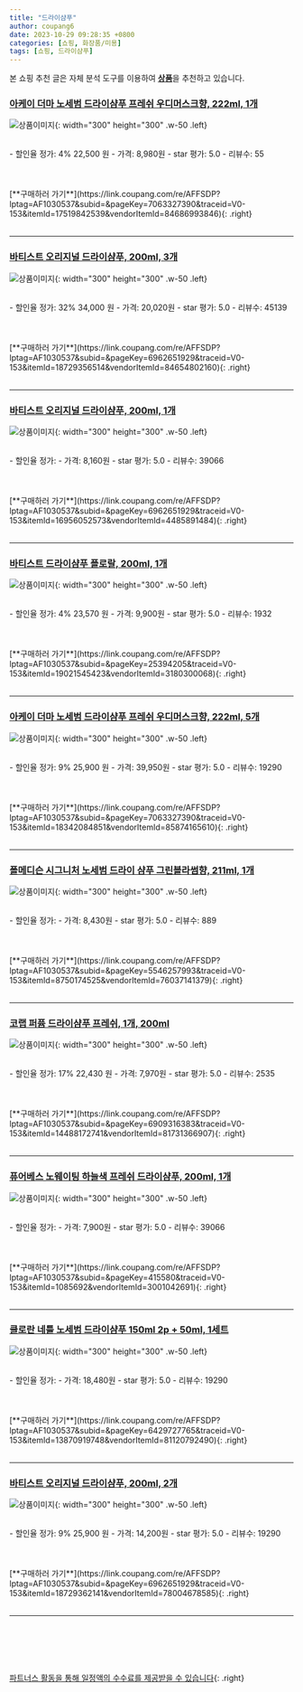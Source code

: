 ```yaml
---
title: "드라이샴푸"
author: coupang6
date: 2023-10-29 09:28:35 +0800
categories: [쇼핑, 화장품/미용]
tags: [쇼핑, 드라이샴푸]
---
```


본 쇼핑 추천 글은 자체 분석 도구를 이용하여 [**상품**](https://link.coupang.com/a/bao1ui)을 추천하고 있습니다.

### [아케이 더마 노세범 드라이샴푸 프레쉬 우디머스크향, 222ml, 1개](https://link.coupang.com/re/AFFSDP?lptag=AF1030537&subid=&pageKey=7063327390&traceid=V0-153&itemId=17519842539&vendorItemId=84686993846)

![상품이미지](https://thumbnail6.coupangcdn.com/thumbnails/remote/230x230ex/image/retail/images/2023/01/13/14/5/bc9e0689-9e95-473b-bf88-cd80b3d6ca1f.jpg){: width="300" height="300" .w-50 .left}


<br>
- 할인율 정가: 4%  22,500   원
- 가격: 8,980원
- star 평가: 5.0
- 리뷰수: 55
<br>
<br>
<br>
<br>
[**구매하러 가기**](https://link.coupang.com/re/AFFSDP?lptag=AF1030537&subid=&pageKey=7063327390&traceid=V0-153&itemId=17519842539&vendorItemId=84686993846){: .right}
<br>
<br>

---

### [바티스트 오리지널 드라이샴푸, 200ml, 3개](https://link.coupang.com/re/AFFSDP?lptag=AF1030537&subid=&pageKey=6962651929&traceid=V0-153&itemId=18729356514&vendorItemId=84654802160)

![상품이미지](https://thumbnail9.coupangcdn.com/thumbnails/remote/230x230ex/image/vendor_inventory/6a29/3c27b81fe58a09304550a12ee5c65aebffb536f95929c4509f456e912f9d.png){: width="300" height="300" .w-50 .left}


<br>
- 할인율 정가: 32%  34,000   원
- 가격: 20,020원
- star 평가: 5.0
- 리뷰수: 45139
<br>
<br>
<br>
<br>
[**구매하러 가기**](https://link.coupang.com/re/AFFSDP?lptag=AF1030537&subid=&pageKey=6962651929&traceid=V0-153&itemId=18729356514&vendorItemId=84654802160){: .right}
<br>
<br>

---

### [바티스트 오리지널 드라이샴푸, 200ml, 1개](https://link.coupang.com/re/AFFSDP?lptag=AF1030537&subid=&pageKey=6962651929&traceid=V0-153&itemId=16956052573&vendorItemId=4485891484)

![상품이미지](https://thumbnail6.coupangcdn.com/thumbnails/remote/230x230ex/image/retail/images/2017/06/29/15/3/eacc92c9-09e3-41b9-8870-b2193310e930.jpg){: width="300" height="300" .w-50 .left}


<br>
- 할인율 정가: 
- 가격: 8,160원
- star 평가: 5.0
- 리뷰수: 39066
<br>
<br>
<br>
<br>
[**구매하러 가기**](https://link.coupang.com/re/AFFSDP?lptag=AF1030537&subid=&pageKey=6962651929&traceid=V0-153&itemId=16956052573&vendorItemId=4485891484){: .right}
<br>
<br>

---

### [바티스트 드라이샴푸 플로랄, 200ml, 1개](https://link.coupang.com/re/AFFSDP?lptag=AF1030537&subid=&pageKey=25394205&traceid=V0-153&itemId=19021545423&vendorItemId=3180300068)

![상품이미지](https://thumbnail7.coupangcdn.com/thumbnails/remote/230x230ex/image/retail/images/7707271540856443-1c4d9cc3-791e-41bd-b382-4d73cc226e8f.jpg){: width="300" height="300" .w-50 .left}


<br>
- 할인율 정가: 4%  23,570   원
- 가격: 9,900원
- star 평가: 5.0
- 리뷰수: 1932
<br>
<br>
<br>
<br>
[**구매하러 가기**](https://link.coupang.com/re/AFFSDP?lptag=AF1030537&subid=&pageKey=25394205&traceid=V0-153&itemId=19021545423&vendorItemId=3180300068){: .right}
<br>
<br>

---

### [아케이 더마 노세범 드라이샴푸 프레쉬 우디머스크향, 222ml, 5개](https://link.coupang.com/re/AFFSDP?lptag=AF1030537&subid=&pageKey=7063327390&traceid=V0-153&itemId=18342084851&vendorItemId=85874165610)

![상품이미지](https://thumbnail9.coupangcdn.com/thumbnails/remote/230x230ex/image/retail/images/2c276793-ce9c-40ab-b0d4-1ec7d498acff9078057846408285950.png){: width="300" height="300" .w-50 .left}


<br>
- 할인율 정가: 9%  25,900   원
- 가격: 39,950원
- star 평가: 5.0
- 리뷰수: 19290
<br>
<br>
<br>
<br>
[**구매하러 가기**](https://link.coupang.com/re/AFFSDP?lptag=AF1030537&subid=&pageKey=7063327390&traceid=V0-153&itemId=18342084851&vendorItemId=85874165610){: .right}
<br>
<br>

---

### [폴메디슨 시그니처 노세범 드라이 샴푸 그린블라썸향, 211ml, 1개](https://link.coupang.com/re/AFFSDP?lptag=AF1030537&subid=&pageKey=5546257993&traceid=V0-153&itemId=8750174525&vendorItemId=76037141379)

![상품이미지](https://thumbnail7.coupangcdn.com/thumbnails/remote/230x230ex/image/retail/images/7797978321013520-4eaedfff-58fc-49d2-bc68-2217b605db7f.jpg){: width="300" height="300" .w-50 .left}


<br>
- 할인율 정가: 
- 가격: 8,430원
- star 평가: 5.0
- 리뷰수: 889
<br>
<br>
<br>
<br>
[**구매하러 가기**](https://link.coupang.com/re/AFFSDP?lptag=AF1030537&subid=&pageKey=5546257993&traceid=V0-153&itemId=8750174525&vendorItemId=76037141379){: .right}
<br>
<br>

---

### [코랩 퍼퓸 드라이샴푸 프레쉬, 1개, 200ml](https://link.coupang.com/re/AFFSDP?lptag=AF1030537&subid=&pageKey=6909316383&traceid=V0-153&itemId=14488172741&vendorItemId=81731366907)

![상품이미지](https://thumbnail10.coupangcdn.com/thumbnails/remote/230x230ex/image/retail/images/559295418573744-580d4dc9-79ae-409a-a8dd-341ca5ec311e.jpg){: width="300" height="300" .w-50 .left}


<br>
- 할인율 정가: 17%  22,430   원
- 가격: 7,970원
- star 평가: 5.0
- 리뷰수: 2535
<br>
<br>
<br>
<br>
[**구매하러 가기**](https://link.coupang.com/re/AFFSDP?lptag=AF1030537&subid=&pageKey=6909316383&traceid=V0-153&itemId=14488172741&vendorItemId=81731366907){: .right}
<br>
<br>

---

### [퓨어베스 노웨이팅 하늘색 프레쉬 드라이샴푸, 200ml, 1개](https://link.coupang.com/re/AFFSDP?lptag=AF1030537&subid=&pageKey=415580&traceid=V0-153&itemId=1085692&vendorItemId=3001042691)

![상품이미지](https://thumbnail6.coupangcdn.com/thumbnails/remote/230x230ex/image/retail/images/3567143402499751-82ce1d02-b5b9-4e87-ab00-2b5568356948.jpg){: width="300" height="300" .w-50 .left}


<br>
- 할인율 정가: 
- 가격: 7,900원
- star 평가: 5.0
- 리뷰수: 39066
<br>
<br>
<br>
<br>
[**구매하러 가기**](https://link.coupang.com/re/AFFSDP?lptag=AF1030537&subid=&pageKey=415580&traceid=V0-153&itemId=1085692&vendorItemId=3001042691){: .right}
<br>
<br>

---

### [클로란 네틀 노세범 드라이샴푸 150ml 2p + 50ml, 1세트](https://link.coupang.com/re/AFFSDP?lptag=AF1030537&subid=&pageKey=6429727765&traceid=V0-153&itemId=13870919748&vendorItemId=81120792490)

![상품이미지](https://thumbnail6.coupangcdn.com/thumbnails/remote/230x230ex/image/retail/images/2022/03/31/17/7/d35a9f90-6325-40e6-b125-50e1afa8a121.jpg){: width="300" height="300" .w-50 .left}


<br>
- 할인율 정가: 
- 가격: 18,480원
- star 평가: 5.0
- 리뷰수: 19290
<br>
<br>
<br>
<br>
[**구매하러 가기**](https://link.coupang.com/re/AFFSDP?lptag=AF1030537&subid=&pageKey=6429727765&traceid=V0-153&itemId=13870919748&vendorItemId=81120792490){: .right}
<br>
<br>

---

### [바티스트 오리지널 드라이샴푸, 200ml, 2개](https://link.coupang.com/re/AFFSDP?lptag=AF1030537&subid=&pageKey=6962651929&traceid=V0-153&itemId=18729362141&vendorItemId=78004678585)

![상품이미지](https://thumbnail6.coupangcdn.com/thumbnails/remote/230x230ex/image/vendor_inventory/600d/8e90e36259835c9bcd8fdf99da0f9d8a95a9ede219a5a71bef5e53961a15.jpg){: width="300" height="300" .w-50 .left}


<br>
- 할인율 정가: 9%  25,900   원
- 가격: 14,200원
- star 평가: 5.0
- 리뷰수: 19290
<br>
<br>
<br>
<br>
[**구매하러 가기**](https://link.coupang.com/re/AFFSDP?lptag=AF1030537&subid=&pageKey=6962651929&traceid=V0-153&itemId=18729362141&vendorItemId=78004678585){: .right}
<br>
<br>

---
<br><br><br><br><br> [파트너스 활동을 통해 일정액의 수수료를 제공받을 수 있습니다](https://link.coupang.com/a/bao1ui){: .right}